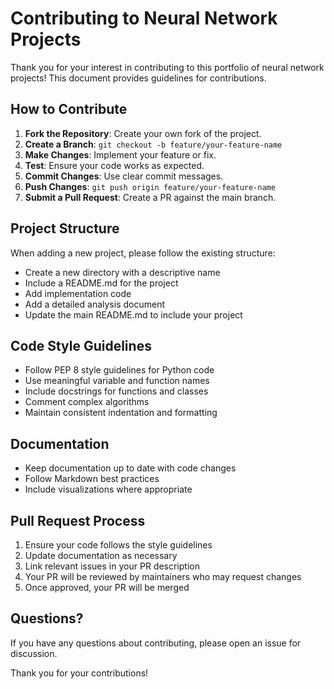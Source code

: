 # Contributing to Neural Network Projects

Thank you for your interest in contributing to this portfolio of neural network projects! This document provides guidelines for contributions.

## How to Contribute

1. **Fork the Repository**: Create your own fork of the project.
2. **Create a Branch**: `git checkout -b feature/your-feature-name`
3. **Make Changes**: Implement your feature or fix.
4. **Test**: Ensure your code works as expected.
5. **Commit Changes**: Use clear commit messages.
6. **Push Changes**: `git push origin feature/your-feature-name`
7. **Submit a Pull Request**: Create a PR against the main branch. 

## Project Structure

When adding a new project, please follow the existing structure:
- Create a new directory with a descriptive name
- Include a README.md for the project
- Add implementation code
- Add a detailed analysis document
- Update the main README.md to include your project

## Code Style Guidelines

- Follow PEP 8 style guidelines for Python code
- Use meaningful variable and function names
- Include docstrings for functions and classes
- Comment complex algorithms
- Maintain consistent indentation and formatting

## Documentation

- Keep documentation up to date with code changes
- Follow Markdown best practices
- Include visualizations where appropriate

## Pull Request Process

1. Ensure your code follows the style guidelines
2. Update documentation as necessary
3. Link relevant issues in your PR description
4. Your PR will be reviewed by maintainers who may request changes
5. Once approved, your PR will be merged

## Questions?

If you have any questions about contributing, please open an issue for discussion.

Thank you for your contributions! 
